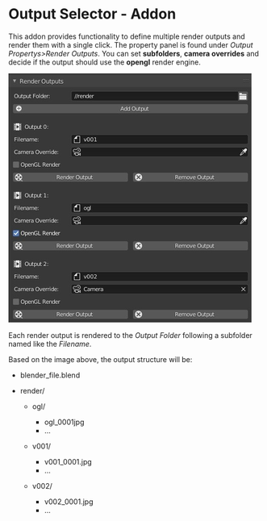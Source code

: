 # Output Selector - Addon

This addon provides functionality to define multiple render outputs and render them with a single click.  The property panel is found under *Output Propertys>Render Outputs*. You can set **subfolders**, **camera overrides** and decide if the output should use the **opengl** render engine.

![Overview](img/01-overview.jpg)

Each render output is rendered to the *Output Folder* following a subfolder named like the *Filename*.

Based on the image above, the output structure will be:

- blender_file.blend

- render/

  - ogl/

    - ogl_0001jpg
    - ...

  - v001/

    - v001_0001.jpg
    - ...

  - v002/

    - v002_0001.jpg
    - ...

    